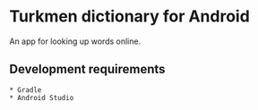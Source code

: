 Turkmen dictionary for Android
==============================

An app for looking up words online.

Development requirements
------------------------

	* Gradle
	* Android Studio
